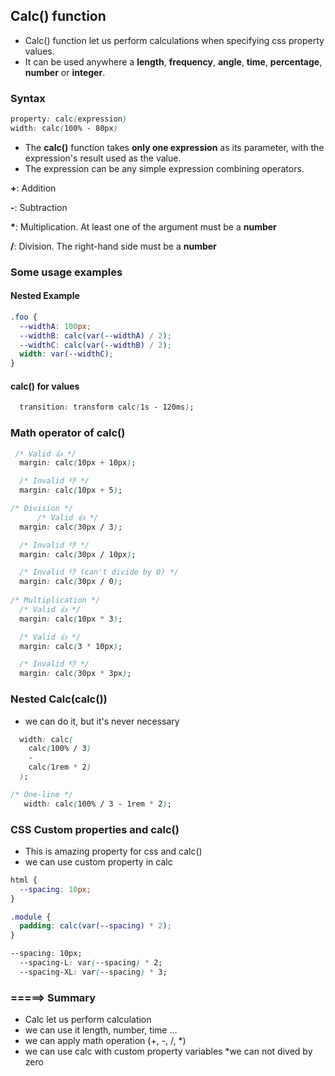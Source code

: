 ## Calc() function
* Calc() function let us perform calculations when specifying css property values. 
* It can be used anywhere a **length**, **frequency**, **angle**, **time**, **percentage**, **number** or **integer**.

### Syntax
```css
property: calc(expression)
width: calc(100% - 80px)
```

* The **calc()** function takes **only one expression** as its parameter, with the expression's result used  as the value.
* The expression can be any simple expression combining operators.

**+**: Addition

**-**: Subtraction

**\***: Multiplication. At least one of the argument must be a **number**

**/**: Division. The right-hand side  must be a **number**

### Some usage examples

#### Nested Example
```css
.foo {
  --widthA: 100px;
  --widthB: calc(var(--widthA) / 2);
  --widthC: calc(var(--widthB) / 2);
  width: var(--widthC);
}
```

#### calc() for values
```css
  transition: transform calc(1s - 120ms);
```

### Math operator of calc()
```css
 /* Valid 👍 */
  margin: calc(10px + 10px);

  /* Invalid 👎 */
  margin: calc(10px + 5);

/* Division */
      /* Valid 👍 */
  margin: calc(30px / 3);

  /* Invalid 👎 */
  margin: calc(30px / 10px);

  /* Invalid 👎 (can't divide by 0) */
  margin: calc(30px / 0);
  
/* Multiplication */
  /* Valid 👍 */
  margin: calc(10px * 3);

  /* Valid 👍 */
  margin: calc(3 * 10px);

  /* Invalid 👎 */
  margin: calc(30px * 3px);
```

### Nested Calc(calc())
* we can do it, but it's never necessary
```css
  width: calc(
    calc(100% / 3)
    -
    calc(1rem * 2)
  );

/* One-line */
   width: calc(100% / 3 - 1rem * 2);
```

### CSS Custom properties  and calc()
* This is amazing property for css and calc()
* we can use custom property in calc

```css
html {
  --spacing: 10px;
}

.module {
  padding: calc(var(--spacing) * 2);
}

--spacing: 10px;
  --spacing-L: var(--spacing) * 2;
  --spacing-XL: var(--spacing) * 3;
```


### =====> Summary
* Calc let us perform calculation
* we can use it length, number, time ...
* we can apply math operation (+, -, /, *)
* we can use calc with custom property variables
*we can not dived by zero